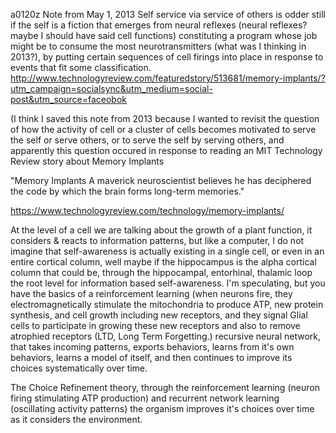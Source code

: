 a0120z
Note from May 1, 2013
Self service via service of others is odder still if the self is a fiction that emerges from neural reflexes (neural reflexes? maybe I should have said cell functions) constituting a program whose job might be to consume the most neurotransmitters (what was I thinking in 2013?), by putting certain sequences of cell firings into place in response to events that fit some classification. http://www.technologyreview.com/featuredstory/513681/memory-implants/?utm_campaign=socialsync&utm_medium=social-post&utm_source=faceobok         

(I think I saved this note from 2013 because I wanted to revisit the question of how the activity of cell or a cluster of cells becomes motivated to serve the self or serve others, or to serve the self by serving others, and apparently this question occured in response to reading an MIT Technology Review story about Memory Implants

"Memory Implants
A maverick neuroscientist believes he has deciphered the code by which the brain forms long-term memories."

https://www.technologyreview.com/technology/memory-implants/

At the level of a cell we are talking about the growth of a plant function, it considers & reacts to information patterns, but like a computer, I do not imagine that self-awareness is actually existing in a single cell, or even in an entire cortical column, well maybe if the hippocampus is the alpha cortical column that could be, through the hippocampal, entorhinal, thalamic loop the root level for information based self-awareness. I'm speculating, but you have the basics of a reinforcement learning (when neurons fire, they electromagnetically stimulate the mitochondria to produce ATP, new protein synthesis, and cell growth including new receptors, and they signal Glial cells to participate in growing these new receptors and also to remove atrophied receptors (LTD, Long Term Forgetting.) recursive neural network, that takes incoming patterns, exports behaviors, learns from it's own behaviors, learns a model of itself, and then continues to improve its choices systematically over time.

The Choice Refinement theory, through the reinforcement learning (neuron firing stimulating ATP production) and recurrent network learning (oscillating activity patterns) the organism improves it's choices over time as it considers the environment.
